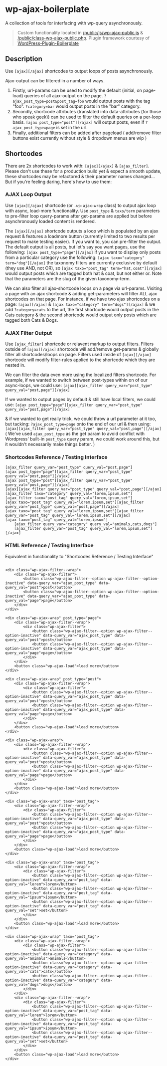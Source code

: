 # wp-ajax-boilerplate

A collection of tools for interfacing with wp-query asynchronously.

> Custom functionality located in [/public/js/wp-ajax-public.js](https://github.com/kanopi/wp-ajax-boilerplate/blob/master/public/js/wp-ajax-public.js) & [/public/class-wp-ajax-public.php](https://github.com/kanopi/wp-ajax-boilerplate/blob/master/public/class-wp-ajax-public.php). Plugin framework courtesy of [WordPress-Plugin-Boilerplate](https://github.com/devinvinson/WordPress-Plugin-Boilerplate/)

## Description

Use `[ajax][/ajax]` shortcodes to output loops of posts asynchronously.

Ajax-output can be filtered in a number of ways.
1. Firstly, url-params can be used to modify the default (initial, on page-load) queries of all ajax-output on the page. `?ajax_post_type=post&post_tag=foo` would output posts with the tag "foo". `?category=bar` would output posts in the "bar" category.
1. Secondly, shortcode attributes (translated into data-attributes (for those who speak geek)) can be used to filter the default queries on a per-loop basis. `[ajax post_type="post"][/ajax]` will output posts, even if `?ajax_post_type=page` is set in the url.
1. Finally, additional filters can be added after pageload ( add/remove filter buttons exist currently without style & dropdown menus are wip )


## Shortcodes

There are 2x shortcodes to work with: `[ajax][/ajax]` & `[ajax_filter]`. Please don't use these for a production build yet & expect a smooth update, these shortcodes may be refactored & their parameter names changed... But if you're feeling daring, here's how to use them:  

### AJAX Loop Output
Use `[ajax][/ajax]` shortcode (or `.wp-ajax-wrap` class) to output ajax loop with async, load-more functionality. Use `post_type` & `taxo/term` parameters to pre-filter loop query-params after get-params are applied but before asynchronously loaded content is rendered.

The `[ajax][/ajax]` shortcode outputs a loop which is populated by an ajax request & features a loadmore button (currently limited to two results per request to make testing easier). If you want to, you can pre-filter the output. The default output is all posts, but let's say you want pages, use the following: `[ajax post_type="page"][/ajax]` if you want to display only posts from a particular category use the following: `[ajax taxo="category" term="dog"][/ajax]` the taxonomy filters are currently exclusive by default (they use AND, not OR), so `[ajax taxo="post_tag" term="hat,coat"][/ajax]` would output posts which are tagged both hat & coat, but not either or. Note that the parameters are the slug of the given taxonomy-term.

We can also filter all ajax-shortcode loops on a page via url-params. Visiting a page with an ajax shortcode & adding get-parameters will filter ALL ajax shortcodes on that page. For instance, if we have two ajax shortcodes on a page: `[ajax][/ajax]` & `[ajax taxo="category" term="dogs"][/ajax]` & we add `?category=cats` to the url, the first shortcode would output posts in the Cats category & the second shortcode would output only posts which are tagged both Cats & Dogs.


### AJAX Filter Output
Use `[ajax_filter]` shortcode or relavent markup to output filters. Filters outside of `[ajax][/ajax]` shortcode will add/remove get-params & globally filter all shortcodes/loops on page. Filters used inside of `[ajax][/ajax]` shortcode will modify filter-rules applied to the shortcode which they are nested in.

We can filter the data even more using the localized filters shortcode. For example, if we wanted to switch between post-types within on of our async-loops, we could use:
`[ajax][ajax_filter query_var="post_type" query_val="post,page"][/ajax]`

If we wanted to output pages by default & still have local filters, we could use:
`[ajax post_type="page"][ajax_filter query_var="post_type" query_val="post,page"][/ajax]`

& if we wanted to get really trick, we could throw a url parameter at it too, but tacking: `?ajax_post_type=page` onto the end of our url & then using: `[ajax][ajax_filter query_var="post_type" query_val="post,page"][/ajax]` ( We've used `ajax_post_type` as the get param to avoid conflict with Wordpress' built-in `post_type` query param, we could work around this, but it wouldn't necessarily make things better. )


### Shortcodes Reference / Testing Interface
```
[ajax_filter query_var="post_type" query_val="post,page"]
[ajax post_type="page"][ajax_filter query_var="post_type" query_val="post,page"][/ajax]
[ajax post_type="post"][ajax_filter query_var="post_type" query_val="post,page"][/ajax]
[ajax][ajax_filter query_var="post_type" query_val="post,page"][/ajax]
[ajax_filter taxo="category" query_val="lorem,ipsum,set"]
[ajax_filter taxo="post_tag" query_val="lorem,ipsum,set"]
[ajax taxo="post_tag" query_val="lorem,ipsum,set"][ajax_filter query_var="post_type" query_val="post,page"][/ajax]
[ajax taxo="post_tag" query_val="lorem,ipsum,set"][ajax_filter query_var="post_tag" query_val="lorem,ipsum,set"][/ajax]
[ajax taxo="post_tag" query_val="lorem,ipsum"]
    [ajax_filter query_var="category" query_val="animals,cats,dogs"]
    [ajax_filter query_var="post_tag" query_val="lorem,ipsum,set"]
[/ajax]
```


### HTML Reference / Testing Interface

Equivalent in functionality to "Shortcodes Reference / Testing Interface"

```

<div class="wp-ajax-filter--wrap">
    <div class="wp-ajax-filter">
        <button class="wp-ajax-filter--option wp-ajax-filter--option-inactive" data-query_var="ajax_post_type" data-query_val="post">post</button>
        <button class="wp-ajax-filter--option wp-ajax-filter--option-inactive" data-query_var="ajax_post_type" data-query_val="page">page</button>
    </div>
</div>

<div class="wp-ajax-wrap" post_type="page">
    <div class="wp-ajax-filter--wrap">
        <div class="wp-ajax-filter">
            <button class="wp-ajax-filter--option wp-ajax-filter--option-inactive" data-query_var="ajax_post_type" data-query_val="post">post</button>
            <button class="wp-ajax-filter--option wp-ajax-filter--option-inactive" data-query_var="ajax_post_type" data-query_val="page">page</button>
        </div>
    </div>
    <button class="wp-ajax-load">load more</button>
</div>

<div class="wp-ajax-wrap" post_type="post">
    <div class="wp-ajax-filter--wrap">
        <div class="wp-ajax-filter">
            <button class="wp-ajax-filter--option wp-ajax-filter--option-inactive" data-query_var="ajax_post_type" data-query_val="post">post</button>
            <button class="wp-ajax-filter--option wp-ajax-filter--option-inactive" data-query_var="ajax_post_type" data-query_val="page">page</button>
        </div>
    </div>
    <button class="wp-ajax-load">load more</button>
</div>

<div class="wp-ajax-wrap">
    <div class="wp-ajax-filter--wrap">
        <div class="wp-ajax-filter">
            <button class="wp-ajax-filter--option wp-ajax-filter--option-inactive" data-query_var="ajax_post_type" data-query_val="post">post</button>
            <button class="wp-ajax-filter--option wp-ajax-filter--option-inactive" data-query_var="ajax_post_type" data-query_val="page">page</button>
        </div>
    </div>
    <button class="wp-ajax-load">load more</button>
</div>

<div class="wp-ajax-wrap" taxo="post_tag">
    <div class="wp-ajax-filter--wrap">
        <div class="wp-ajax-filter">
            <button class="wp-ajax-filter--option wp-ajax-filter--option-inactive" data-query_var="ajax_post_type" data-query_val="post">post</button>
            <button class="wp-ajax-filter--option wp-ajax-filter--option-inactive" data-query_var="ajax_post_type" data-query_val="page">page</button>
        </div>
    </div>
    <button class="wp-ajax-load">load more</button>
</div>

<div class="wp-ajax-wrap" taxo="post_tag">
    <div class="wp-ajax-filter--wrap">
        <div class="wp-ajax-filter">
            <button class="wp-ajax-filter--option wp-ajax-filter--option-inactive" data-query_var="post_tag" data-query_val="lorem">lorem</button>
            <button class="wp-ajax-filter--option wp-ajax-filter--option-inactive" data-query_var="post_tag" data-query_val="ipsum">ipsum</button>
            <button class="wp-ajax-filter--option wp-ajax-filter--option-inactive" data-query_var="post_tag" data-query_val="set">set</button>
        </div>
    </div>
    <button class="wp-ajax-load">load more</button>
</div>

<div class="wp-ajax-wrap" taxo="post_tag">
    <div class="wp-ajax-filter--wrap">
        <div class="wp-ajax-filter">
            <button class="wp-ajax-filter--option wp-ajax-filter--option-inactive" data-query_var="category" data-query_val="animals">animals</button>
            <button class="wp-ajax-filter--option wp-ajax-filter--option-inactive" data-query_var="category" data-query_val="cats">cats</button>
            <button class="wp-ajax-filter--option wp-ajax-filter--option-inactive" data-query_var="category" data-query_val="dogs">dogs</button>
        </div>
    </div>
    <div class="wp-ajax-filter--wrap">
        <div class="wp-ajax-filter">
            <button class="wp-ajax-filter--option wp-ajax-filter--option-inactive" data-query_var="post_tag" data-query_val="lorem">lorem</button>
            <button class="wp-ajax-filter--option wp-ajax-filter--option-inactive" data-query_var="post_tag" data-query_val="ipsum">ipsum</button>
            <button class="wp-ajax-filter--option wp-ajax-filter--option-inactive" data-query_var="post_tag" data-query_val="set">set</button>
        </div>
    </div>
    <button class="wp-ajax-load">load more</button>
</div>
```
